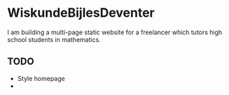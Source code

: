 # WiskundeBijlesDeventer
I am building a multi-page static website for a freelancer which tutors high school students in mathematics.

## TODO
* Style homepage
* 

